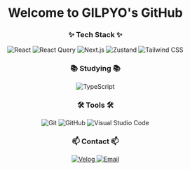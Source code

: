 <h1 align="center">Welcome to GILPYO's GitHub</h1>

<h3 align="center">✨ Tech Stack ✨</h3>

<div align="center">
  <img src="https://img.shields.io/badge/React-20232a?style=for-the-badge&logo=react&logoColor=61DAFB" alt="React" />
  <img src="https://img.shields.io/badge/React_Query-FF4154?style=for-the-badge&logo=react-query&logoColor=white" alt="React Query" />
  <img src="https://img.shields.io/badge/Next.js-000000?style=for-the-badge&logo=nextdotjs&logoColor=white" alt="Next.js" />
  <img src="https://img.shields.io/badge/Zustand-764ABC?style=for-the-badge&logo=zustand&logoColor=white" alt="Zustand" />
  <img src="https://img.shields.io/badge/TailwindCSS-38B2AC?style=for-the-badge&logo=tailwind-css&logoColor=white" alt="Tailwind CSS" />
</div>

<h3 align="center">📚 Studying 📚</h3>

<div align="center">
  <img src="https://img.shields.io/badge/TypeScript-3178C6?style=for-the-badge&logo=typescript&logoColor=white" alt="TypeScript" />
</div>

<h3 align="center">🛠 Tools 🛠</h3>

<div align="center">
  <img src="https://img.shields.io/badge/Git-F05032?style=for-the-badge&logo=git&logoColor=white" alt="Git" />
  <img src="https://img.shields.io/badge/GitHub-181717?style=for-the-badge&logo=github&logoColor=white" alt="GitHub" />
  <img src="https://img.shields.io/badge/Visual_Studio_Code-0078d7?style=for-the-badge&logo=visual-studio-code&logoColor=white" alt="Visual Studio Code" />
</div>

<h3 align="center">📫 Contact 📫</h3>

<div align="center">
  <a href="https://velog.io/@yourusername">
    <img src="https://img.shields.io/badge/Velog-20C997?style=for-the-badge&logo=velog&logoColor=white" alt="Velog" />
  </a>
  <a href="mailto:your-email@example.com">
    <img src="https://img.shields.io/badge/Email-D14836?style=for-the-badge&logo=gmail&logoColor=white" alt="Email" />
  </a>
</div>
